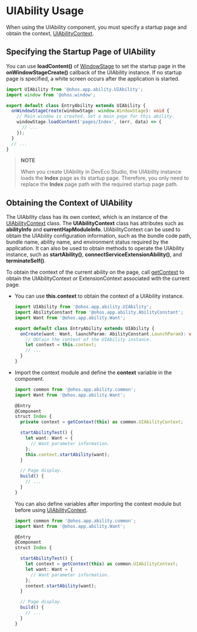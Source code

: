 # UIAbility Usage


When using the UIAbility component, you must specify a startup page and obtain the context, [UIAbilityContext](../reference/apis-ability-kit/js-apis-inner-application-uiAbilityContext.md).


## Specifying the Startup Page of UIAbility

You can use **loadContent()** of [WindowStage](../reference/apis-arkui/js-apis-window.md#windowstage9) to set the startup page in the **onWindowStageCreate()** callback of the UIAbility instance. If no startup page is specified, a white screen occurs after the application is started. 


```ts
import UIAbility from '@ohos.app.ability.UIAbility';
import window from '@ohos.window';

export default class EntryAbility extends UIAbility {
  onWindowStageCreate(windowStage: window.WindowStage): void {
    // Main window is created. Set a main page for this ability.
    windowStage.loadContent('pages/Index', (err, data) => {
      // ...
    });
  }
  // ...
}
```

> **NOTE**
>
> When you create UIAbility in DevEco Studio, the UIAbility instance loads the **Index** page as its startup page. Therefore, you only need to replace the **Index** page path with the required startup page path.


## Obtaining the Context of UIAbility

The UIAbility class has its own context, which is an instance of the [UIAbilityContext](../reference/apis-ability-kit/js-apis-inner-application-uiAbilityContext.md) class. The **UIAbilityContext** class has attributes such as **abilityInfo** and **currentHapModuleInfo**. UIAbilityContext can be used to obtain the UIAbility configuration information, such as the bundle code path, bundle name, ability name, and environment status required by the application. It can also be used to obtain methods to operate the UIAbility instance, such as **startAbility()**, **connectServiceExtensionAbility()**, and **terminateSelf()**.

To obtain the context of the current ability on the page, call [getContext](../reference/apis-arkui/js-apis-getContext.md#getcontext) to obtain the UIAbilityContext or ExtensionContext associated with the current page.

- You can use **this.context** to obtain the context of a UIAbility instance.
  
  ```ts
  import UIAbility from '@ohos.app.ability.UIAbility';
  import AbilityConstant from '@ohos.app.ability.AbilityConstant';
  import Want from '@ohos.app.ability.Want';
  
  export default class EntryAbility extends UIAbility {
    onCreate(want: Want, launchParam: AbilityConstant.LaunchParam): void {
      // Obtain the context of the UIAbility instance.
      let context = this.context;
      // ...
    }
  }
  ```
  
- Import the context module and define the **context** variable in the component.
  
  ```ts
  import common from '@ohos.app.ability.common';
  import Want from '@ohos.app.ability.Want';
  
  @Entry
  @Component
  struct Index {
    private context = getContext(this) as common.UIAbilityContext;
  
    startAbilityTest() {
      let want: Want = {
        // Want parameter information.
      };
      this.context.startAbility(want);
    }
  
    // Page display.
    build() {
      // ...
    }
  }
  ```

  You can also define variables after importing the context module but before using [UIAbilityContext](../reference/apis-ability-kit/js-apis-inner-application-uiAbilityContext.md).

  
  ```ts
  import common from '@ohos.app.ability.common';
  import Want from '@ohos.app.ability.Want';
  
  @Entry
  @Component
  struct Index {
  
    startAbilityTest() {
      let context = getContext(this) as common.UIAbilityContext;
      let want: Want = {
        // Want parameter information.
      };
      context.startAbility(want);
    }
  
    // Page display.
    build() {
      // ...
    }
  }
  ```

 <!--no_check--> 
